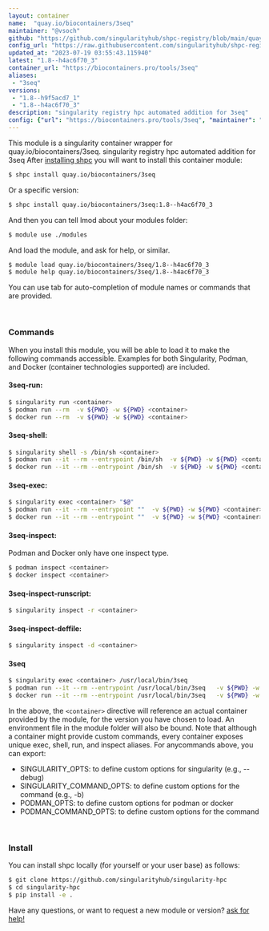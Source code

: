 ```yaml
---
layout: container
name:  "quay.io/biocontainers/3seq"
maintainer: "@vsoch"
github: "https://github.com/singularityhub/shpc-registry/blob/main/quay.io/biocontainers/3seq/container.yaml"
config_url: "https://raw.githubusercontent.com/singularityhub/shpc-registry/main/quay.io/biocontainers/3seq/container.yaml"
updated_at: "2023-07-19 03:55:43.115940"
latest: "1.8--h4ac6f70_3"
container_url: "https://biocontainers.pro/tools/3seq"
aliases:
 - "3seq"
versions:
 - "1.8--h9f5acd7_1"
 - "1.8--h4ac6f70_3"
description: "singularity registry hpc automated addition for 3seq"
config: {"url": "https://biocontainers.pro/tools/3seq", "maintainer": "@vsoch", "description": "singularity registry hpc automated addition for 3seq", "latest": {"1.8--h4ac6f70_3": "sha256:123ed1ea5ca100ed021890684d2629b7fceabfa9dad8e7d99a658a53f3ff0dbf"}, "tags": {"1.8--h9f5acd7_1": "sha256:471d0948d34338bb871ef005b267bd08119f1d4fde178a4a755e696f635542e7", "1.8--h4ac6f70_3": "sha256:123ed1ea5ca100ed021890684d2629b7fceabfa9dad8e7d99a658a53f3ff0dbf"}, "docker": "quay.io/biocontainers/3seq", "aliases": {"3seq": "/usr/local/bin/3seq"}}
---
```


This module is a singularity container wrapper for quay.io/biocontainers/3seq.
singularity registry hpc automated addition for 3seq
After [installing shpc](#install) you will want to install this container module:


```bash
$ shpc install quay.io/biocontainers/3seq
```

Or a specific version:

```bash
$ shpc install quay.io/biocontainers/3seq:1.8--h4ac6f70_3
```

And then you can tell lmod about your modules folder:

```bash
$ module use ./modules
```

And load the module, and ask for help, or similar.

```bash
$ module load quay.io/biocontainers/3seq/1.8--h4ac6f70_3
$ module help quay.io/biocontainers/3seq/1.8--h4ac6f70_3
```

You can use tab for auto-completion of module names or commands that are provided.

<br>

### Commands

When you install this module, you will be able to load it to make the following commands accessible.
Examples for both Singularity, Podman, and Docker (container technologies supported) are included.

#### 3seq-run:

```bash
$ singularity run <container>
$ podman run --rm  -v ${PWD} -w ${PWD} <container>
$ docker run --rm  -v ${PWD} -w ${PWD} <container>
```

#### 3seq-shell:

```bash
$ singularity shell -s /bin/sh <container>
$ podman run --it --rm --entrypoint /bin/sh  -v ${PWD} -w ${PWD} <container>
$ docker run --it --rm --entrypoint /bin/sh  -v ${PWD} -w ${PWD} <container>
```

#### 3seq-exec:

```bash
$ singularity exec <container> "$@"
$ podman run --it --rm --entrypoint ""  -v ${PWD} -w ${PWD} <container> "$@"
$ docker run --it --rm --entrypoint ""  -v ${PWD} -w ${PWD} <container> "$@"
```

#### 3seq-inspect:

Podman and Docker only have one inspect type.

```bash
$ podman inspect <container>
$ docker inspect <container>
```

#### 3seq-inspect-runscript:

```bash
$ singularity inspect -r <container>
```

#### 3seq-inspect-deffile:

```bash
$ singularity inspect -d <container>
```


#### 3seq

```bash
$ singularity exec <container> /usr/local/bin/3seq
$ podman run --it --rm --entrypoint /usr/local/bin/3seq   -v ${PWD} -w ${PWD} <container> -c " $@"
$ docker run --it --rm --entrypoint /usr/local/bin/3seq   -v ${PWD} -w ${PWD} <container> -c " $@"
```



In the above, the `<container>` directive will reference an actual container provided
by the module, for the version you have chosen to load. An environment file in the
module folder will also be bound. Note that although a container
might provide custom commands, every container exposes unique exec, shell, run, and
inspect aliases. For anycommands above, you can export:

 - SINGULARITY_OPTS: to define custom options for singularity (e.g., --debug)
 - SINGULARITY_COMMAND_OPTS: to define custom options for the command (e.g., -b)
 - PODMAN_OPTS: to define custom options for podman or docker
 - PODMAN_COMMAND_OPTS: to define custom options for the command

<br>

### Install

You can install shpc locally (for yourself or your user base) as follows:

```bash
$ git clone https://github.com/singularityhub/singularity-hpc
$ cd singularity-hpc
$ pip install -e .
```

Have any questions, or want to request a new module or version? [ask for help!](https://github.com/singularityhub/singularity-hpc/issues)
